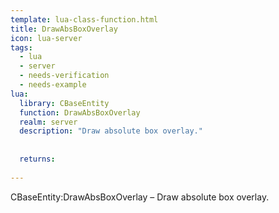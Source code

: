```yaml
---
template: lua-class-function.html
title: DrawAbsBoxOverlay
icon: lua-server
tags:
  - lua
  - server
  - needs-verification
  - needs-example
lua:
  library: CBaseEntity
  function: DrawAbsBoxOverlay
  realm: server
  description: "Draw absolute box overlay."
  
  
  returns:
    
---
```


<div class="lua__search__keywords">
CBaseEntity:DrawAbsBoxOverlay &#x2013; Draw absolute box overlay.
</div>
